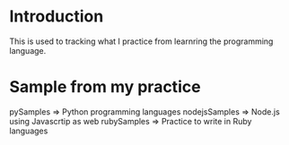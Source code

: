 # Introduction

This is used to tracking what I practice from learnring the programming language.

# Sample from my practice

pySamples     => Python programming languages
nodejsSamples => Node.js using Javascrtip as web
rubySamples   => Practice to write in Ruby languages
